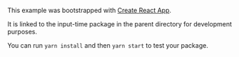 This example was bootstrapped with [Create React App](https://github.com/facebook/create-react-app).

It is linked to the input-time package in the parent directory for development purposes.

You can run `yarn install` and then `yarn start` to test your package.
